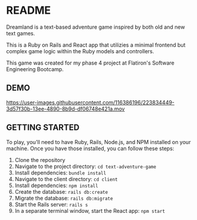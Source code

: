# README

Dreamland is a text-based adventure game inspired by both old and new text games.

This is a Ruby on Rails and React app that utilizies a minimal frontend but complex game logic within the Ruby models and controllers.

This game was created for my phase 4 project at Flatiron's Software Engineering Bootcamp.

## DEMO

https://user-images.githubusercontent.com/116386196/223834449-3d57f30b-13ee-4890-8b9d-df06748e421a.mov


## GETTING STARTED

To play, you'll need to have Ruby, Rails, Node.js, and NPM installed on your machine. Once you have those installed, you can follow these steps:

1. Clone the repository
2. Navigate to the project directory: `cd text-adventure-game`
3. Install dependencies: `bundle install`
4. Navigate to the client directory: `cd client`
5. Install dependencies: `npm install`
6. Create the database: `rails db:create`
7. Migrate the database: `rails db:migrate`
8. Start the Rails server: `rails s`
9. In a separate terminal window, start the React app: `npm start`
